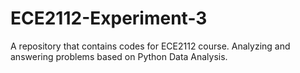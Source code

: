 # ECE2112-Experiment-3
A repository that contains codes for ECE2112 course. Analyzing and answering problems based on Python Data Analysis.
